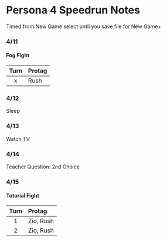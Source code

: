 # Persona 4 Speedrun Notes
  
Timed from New Game select until you save file for New Game+  
  
### 4/11
  
#### Fog Fight
| Turn | Protag |
| :-: | :-- |
| x | Rush |
  
### 4/12
  
Sleep  

### 4/13
  
Watch TV

### 4/14
  
Teacher Question: 2nd Choice

### 4/15
  
#### Tutorial Fight

| Turn | Protag |
| :-: | :-- |
| 1 | Zio, Rush |
| 2 | Zio, Rush |
